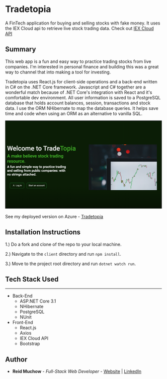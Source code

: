 # Tradetopia

A FinTech application for buying and selling stocks with fake money. It uses the IEX Cloud api to retrieve live stock trading data. Check out [IEX Cloud API](https://iexcloud.io/docs/api/)

## Summary

This web app is a fun and easy way to practice trading stocks from live companies. I'm interested in personal finance and building this was a great way to channel that into making a tool for investing. 

Tradetopia uses React.js for client-side operations and a back-end written in C# on the .NET Core framework. Javascript and C# together are a wonderful match because of .NET Core's integration with React and it's comfortable dev environment. All user information is saved to a PostgreSQL database that holds account balances, session, transactions and stock data. I use the ORM NHibernate to map the database queries. It helps save time and code when using an ORM as an alternative to vanilla SQL. 

![](API/client/src/images/tradetopia.png)

See my deployed version on Azure - [Tradetopia](https://investopia.azurewebsites.net)

## Installation Instructions

1.) Do a fork and clone of the repo to your local machine.

2.) Navigate to the `client` directory and run `npm install`.

3.) Move to the project root directory and run `dotnet watch run`.

## Tech Stack Used
---
* Back-End
    * ASP.NET Core 3.1
    * NHibernate
    * PostgreSQL
    * NUnit
* Front-End
    * React.js
    * Axios
    * IEX Cloud API
    * Bootstrap

## Author 

* **Reid Muchow** - *Full-Stack Web Developer* - [Website](https://www.reidmuchow.com) | [LinkedIn](https://www.linkedin.com/in/reidmuchow/)
